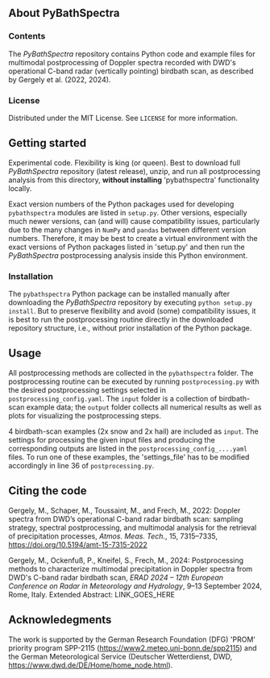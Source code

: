 ## About PyBathSpectra
### Contents
The *PyBathSpectra* repository contains Python code and example files for multimodal postprocessing of Doppler spectra recorded with DWD's operational C-band radar (vertically pointing) birdbath scan, as described by Gergely et al. (2022, 2024).
### License
Distributed under the MIT License. See `LICENSE` for more information.
## Getting started
Experimental code. Flexibility is king (or queen). Best to download full *PyBathSpectra* repository (latest release), unzip, and run all postprocessing analysis from this directory, **without installing** 'pybathspectra' functionality locally.

Exact version numbers of the Python packages used for developing `pybathspectra` modules are listed in `setup.py`. Other versions, especially much newer versions, can (and will) cause compatibility issues, particularly due to the many changes in `NumPy` and `pandas` between different version numbers. Therefore, it may be best to create a virtual environment with the exact versions of Python packages listed in 'setup.py' and then run the *PyBathSpectra* postprocessing analysis inside this Python environment. 
### Installation
The `pybathspectra` Python package can be installed manually after downloading the *PyBathSpectra* repository by executing `python setup.py install`. But to preserve flexibility and avoid (some) compatibility issues, it is best to run the postprocessing routine directly in the downloaded repository structure, i.e., without prior installation of the Python package.
## Usage
All postprocessing methods are collected in the `pybathspectra` folder. The postprocessing routine can be executed by running `postprocessing.py` with the desired postprocessing settings selected in `postprocessing_config.yaml`. The `input` folder is a collection of birdbath-scan example data; the `output` folder collects all numerical results as well as plots for visualizing the postprocessing steps.

4 birdbath-scan examples (2x snow and 2x hail) are included as `input`. The settings for processing the given input files and producing the corresponding outputs are listed in the `postprocessing_config_....yaml` files. To run one of these examples, the 'settings_file' has to be modified accordingly in line 36 of `postprocessing.py`.    
## Citing the code
Gergely, M., Schaper, M., Toussaint, M., and Frech, M., 2022: Doppler spectra from DWD’s operational C-band radar birdbath scan: sampling strategy, spectral postprocessing, and multimodal analysis for the retrieval of precipitation processes, *Atmos. Meas. Tech.*, 15, 7315–7335, https://doi.org/10.5194/amt-15-7315-2022

Gergely, M., Ockenfuß, P., Kneifel, S., Frech, M., 2024: Postprocessing methods to characterize multimodal precipitation in Doppler spectra from DWD's C-band radar birdbath scan, *ERAD 2024 – 12th European Conference on Radar in Meteorology and Hydrology*, 9–13 September 2024, Rome, Italy. Extended Abstract: LINK_GOES_HERE
## Acknowledegments
The work is supported by the German Research Foundation (DFG) 'PROM' priority program SPP-2115 (https://www2.meteo.uni-bonn.de/spp2115) and the German Meteorological Service (Deutscher Wetterdienst, DWD, https://www.dwd.de/DE/Home/home_node.html).
<!-- ## References -->
